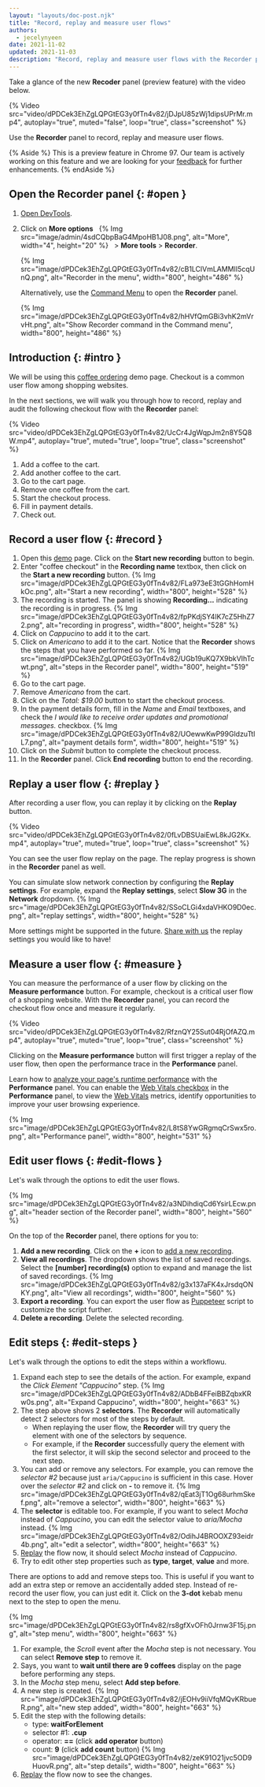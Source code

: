 ```yaml
---
layout: "layouts/doc-post.njk"
title: "Record, replay and measure user flows"
authors:
  - jecelynyeen
date: 2021-11-02
updated: 2021-11-03
description: "Record, replay and measure user flows with the Recorder panel."
---
```


Take a glance of the new **Recoder** panel (preview feature) with the video below. 

{% Video src="video/dPDCek3EhZgLQPGtEG3y0fTn4v82/jDJpU85zWj1dipsUPrMr.mp4", autoplay="true", muted="false", loop="true",  class="screenshot" %}

Use the **Recorder** panel to record, replay and measure user flows.

{% Aside %}
This is a preview feature in Chrome 97. Our team is actively working on this feature and we are looking for your [feedback](https://goo.gle/recorder-feedback) for further enhancements. 
{% endAside %}


## Open the Recorder panel {: #open }

1. [Open DevTools](/docs/devtools/open).
2. Click on **More options** &nbsp; {% Img src="image/admin/4sdCQbpBaG4MpoHB1J08.png", alt="More", width="4", height="20" %} &nbsp; > **More tools** > **Recorder**.

    {% Img src="image/dPDCek3EhZgLQPGtEG3y0fTn4v82/cB1LClVmLAMMlI5cqUnQ.png", alt="Recorder in the menu", width="800", height="486" %}

    Alternatively, use the [Command Menu](/docs/devtools/command-menu/) to open the **Recorder** panel.

    {% Img src="image/dPDCek3EhZgLQPGtEG3y0fTn4v82/hHVfQmGBi3vhK2mVrvHt.png", alt="Show Recorder command in the Command menu", width="800", height="486" %}


## Introduction {: #intro }

We will be using this [coffee ordering](https://coffee-cart.netlify.app/) demo page. Checkout is a common user flow among shopping websites.

In the next sections, we will walk you through how to record, replay and audit the following checkout flow with the **Recorder** panel:

{% Video src="video/dPDCek3EhZgLQPGtEG3y0fTn4v82/UcCr4JgWqpJm2n8Y5Q8W.mp4", autoplay="true", muted="true", loop="true", class="screenshot" %}

1. Add a coffee to the cart.
2. Add another coffee to the cart.
3. Go to the cart page.
4. Remove one coffee from the cart.
5. Start the checkout process.
6. Fill in payment details.
7. Check out.


## Record a user flow {: #record }

1. Open this [demo](https://coffee-cart.netlify.app/) page. Click on the **Start new recording** button to begin.
2. Enter "coffee checkout" in the **Recording name** textbox, then click on the **Start a new recording** button.
    {% Img src="image/dPDCek3EhZgLQPGtEG3y0fTn4v82/FLa973eE3tGGhHomHkOc.png", alt="Start a new recording", width="800", height="528" %}
3. The recording is started. The panel is showing **Recording...** indicating the recording is in progress.
    {% Img src="image/dPDCek3EhZgLQPGtEG3y0fTn4v82/fpPKdjSY4lK7cZ5HhZ72.png", alt="recording in progress", width="800", height="528" %} 
4. Click on *Cappucino* to add it to the cart.
5. Click on *Americano* to add it to the cart. Notice that the **Recorder** shows the steps that you have performed so far.
    {% Img src="image/dPDCek3EhZgLQPGtEG3y0fTn4v82/UGb19uKQ7X9bkVIhTcwt.png", alt="steps in the Recorder panel", width="800", height="519" %}
6. Go to the cart page.
7. Remove *Americano* from the cart.
8. Click on the *Total: $19.00* button to start the checkout process.
9. In the payment details form, fill in the *Name* and *Email* textboxes, and check the *I would like to receive order updates and promotional messages.* checkbox.
    {% Img src="image/dPDCek3EhZgLQPGtEG3y0fTn4v82/UOewwKwP99GldzuTtIL7.png", alt="payment details form", width="800", height="519" %}
10. Click on the *Submit* button to complete the checkout process.
11. In the **Recorder** panel. Click **End recording** button to end the recording.


## Replay a user flow {: #replay }

After recording a user flow, you can replay it by clicking on the **Replay** button.

{% Video src="video/dPDCek3EhZgLQPGtEG3y0fTn4v82/0fLvDBSUaiEwL8kJG2Kx.mp4", autoplay="true", muted="true", loop="true", class="screenshot" %}

You can see the user flow replay on the page. The replay progress is shown in the **Recorder** panel as well.

You can simulate slow network connection by configuring the **Replay settings**. For example, expand the **Replay settings**, select **Slow 3G** in the **Network** dropdown.
{% Img src="image/dPDCek3EhZgLQPGtEG3y0fTn4v82/SSoCLGi4xdaVHKO9D0ec.png", alt="replay settings", width="800", height="528" %}

More settings might be supported in the future. [Share with us](https://goo.gle/recorder-feedback) the replay settings you would like to have!


## Measure a user flow {: #measure }

You can measure the performance of a user flow by clicking on the **Measure performance** button. For example, checkout is a critical user flow of a shopping website. With the **Recorder** panel, you can record the checkout flow once and measure it regularly.

{% Video src="video/dPDCek3EhZgLQPGtEG3y0fTn4v82/RfznQY25Sut04RjOfAZQ.mp4", autoplay="true", muted="true", loop="true", class="screenshot" %}

Clicking on the **Measure performance** button will first trigger a replay of the user flow, then open the performance trace in the **Performance** panel.

Learn how to [analyze your page's runtime performance](/devtools/evaluate-performance/) with the **Performance** panel. You can enable the [Web Vitals checkbox](/blog/new-in-devtools-88/#web-vitals) in the **Performance** panel, to view the [Web Vitals](https://web.dev/vitals) metrics, identify opportunities to improve your user browsing experience.

{% Img src="image/dPDCek3EhZgLQPGtEG3y0fTn4v82/L8tS8YwGRgmqCrSwx5ro.png", alt="Performance panel", width="800", height="531" %}

## Edit user flows {: #edit-flows }

Let's walk through the options to edit the user flows.

{% Img src="image/dPDCek3EhZgLQPGtEG3y0fTn4v82/a3NDihdiqCd6YsirLEcw.png", alt="header section of the Recorder panel", width="800", height="560" %}

On the top of the **Recorder** panel, there options for you to:

1. **Add a new recording**. Click on the **+** icon to [add a new recording](#record).
2. **View all recordings**. The dropdown shows the list of saved recordings. Select the **[number] recording(s)** option to expand and manage the list of saved recordings.
     {% Img src="image/dPDCek3EhZgLQPGtEG3y0fTn4v82/g3x137aFK4xJrsdqONKY.png", alt="View all recordings", width="800", height="560" %}
3. **Export a recording**. You can export the user flow as [Puppeteer](https://pptr.dev) script to customize the script further.
4. **Delete a recording**. Delete the selected recording. 

## Edit steps {: #edit-steps }

Let's walk through the options to edit the steps within a workflowu.

1. Expand each step to see the details of the action. For example, expand the *Click Element "Cappucino"* step.
  {% Img src="image/dPDCek3EhZgLQPGtEG3y0fTn4v82/ADbB4FFeiBBZqbxKRw0s.png", alt="Expand Cappucino", width="800", height="663" %}
2. The step above shows 2 **selectors**. The **Recorder** will automatically detect 2 selectors for most of the steps by default.
    - When replaying the user flow, the **Recorder** will try query the element with one of the selectors by sequence.
    - For example, if the **Recorder** successfully query the element with the first selector, it will skip the second selector and proceed to the next step.
3. You can add or remove any selectors. For example, you can remove the *selector #2* because just `aria/Cappucino` is sufficient in this case. Hover over the *selector #2* and click on **-** to remove it.
    {% Img src="image/dPDCek3EhZgLQPGtEG3y0fTn4v82/qEat3jT1Og68urhmSkef.png", alt="remove a selector", width="800", height="663" %}
4. The **selector** is editable too. For example, if you want to select *Mocha* instead of *Cappucino*, you can edit the selector value to *aria/Mocha* instead.
  {% Img src="image/dPDCek3EhZgLQPGtEG3y0fTn4v82/OdihJ4BROOXZ93eidr4b.png", alt="edit a selector", width="800", height="663" %} 
5. [Replay](#replay) the flow now, it should select *Mocha* instead of *Cappucino*.
6. Try to edit other step properties such as **type**, **target**, **value** and more.

There are options to add and remove steps too. This is useful if you want to add an extra step or remove an accidentally added step. Instead of re-record the user flow, you can just edit it. Click on the **3-dot** kebab menu next to the step to open the menu. 

{% Img src="image/dPDCek3EhZgLQPGtEG3y0fTn4v82/rs8gfXvOFh0Jrnw3F15j.png", alt="step menu", width="800", height="663" %}

1. For example, the *Scroll* event after the *Mocha* step is not necessary. You can select **Remove step** to remove it.
2. Says, you want to **wait until there are 9 coffees** display on the page before performing any steps.
3. In the *Mocha* step menu, select **Add step before**.
4. A new step is created.
    {% Img src="image/dPDCek3EhZgLQPGtEG3y0fTn4v82/jEOHv9iiVfqMQvKRbueR.png", alt="new step added", width="800", height="663" %} 
5. Edit the step with the following details:
    - type: **waitForElement**
    - selector #1: **.cup**
    - operator: **==** (click **add operator** button)
    - count: **9** (click **add count** button)
   {% Img src="image/dPDCek3EhZgLQPGtEG3y0fTn4v82/zeK91O21jvc5OD9HuovR.png", alt="step details", width="800", height="663" %}
6. [Replay](#replay) the flow now to see the changes.
